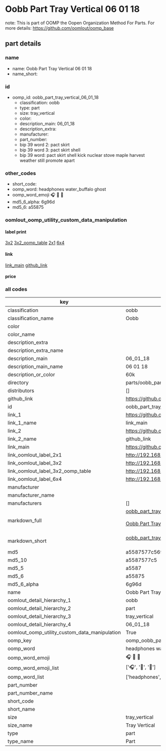 # Oobb Part Tray Vertical 06 01 18  

note: This is part of OOMP the Oopen Organization Method For Parts. For more details: https://github.com/oomlout/oomp_base

##  part details





### name
* name: Oobb Part Tray Vertical 06 01 18
* name_short: 
### id
* oomp_id: oobb_part_tray_vertical_06_01_18
  * classification: oobb
  * type: part
  * size: tray_vertical
  * color: 
  * description_main: 06_01_18
  * description_extra: 
  * manufacturer: 
  * part_number: 
  * bip 39 word 2: pact skirt
  * bip 39 word 3: pact skirt shell
  * bip 39 word: pact skirt shell kick nuclear stove maple harvest weather still promote apart

### other_codes
* short_code: 
* oomp_word: headphones water_buffalo ghost
* oomp_word_emoji :headphones: :water_buffalo: :ghost:
* md5_6_alpha: 6g96d
* md5_6: a55875






### oomlout_oomp_utility_custom_data_manipulation
#### label print
[3x2](http://192.168.1.245:1112/?label=oomp%206g96d)
[3x2_oomp_table](http://192.168.1.107:1112/?label=oomp%206g96d)
[2x1](http://192.168.1.242:1112/?label=oomp%206g96d)
[6x4](http://192.168.1.55:1112/?label=oomp%206g96d)    

#### link

[link_main](https://github.com/oomlout/oomlout_oomp_current_version_messy/tree/main/parts/oobb_part_tray_vertical_06_01_18) [github_link](https://github.com/oomlout/oomlout_oomp_part_src/tree/main/parts/oobb_part_tray_vertical_06_01_18)                             

#### price







### all codes 
| key | value |  
| --- | --- |  
| classification | oobb |  
| classification_name | Oobb |  
| color |  |  
| color_name |  |  
| description_extra |  |  
| description_extra_name |  |  
| description_main | 06_01_18 |  
| description_main_name | 06 01 18 |  
| description_or_color | 60k |  
| directory | parts/oobb_part_tray_vertical_06_01_18 |  
| distributors | [] |  
| github_link | https://github.com/oomlout/oomlout_oomp_part_src/tree/main/parts/oobb_part_tray_vertical_06_01_18 |  
| id | oobb_part_tray_vertical_06_01_18 |  
| link_1 | https://github.com/oomlout/oomlout_oomp_current_version_messy/tree/main/parts/oobb_part_tray_vertical_06_01_18 |  
| link_1_name | link_main |  
| link_2 | https://github.com/oomlout/oomlout_oomp_part_src/tree/main/parts/oobb_part_tray_vertical_06_01_18 |  
| link_2_name | github_link |  
| link_main | https://github.com/oomlout/oomlout_oomp_current_version_messy/tree/main/parts/oobb_part_tray_vertical_06_01_18 |  
| link_oomlout_label_2x1 | http://192.168.1.242:1112/?label=oomp%206g96d |  
| link_oomlout_label_3x2 | http://192.168.1.245:1112/?label=oomp%206g96d |  
| link_oomlout_label_3x2_oomp_table | http://192.168.1.107:1112/?label=oomp%206g96d |  
| link_oomlout_label_6x4 | http://192.168.1.55:1112/?label=oomp%206g96d |  
| manufacturer |  |  
| manufacturer_name |  |  
| manufacturers | [] |  
| markdown_full | [oobb_part_tray_vertical_06_01_18](https://github.com/oomlout/oomlout_oomp_current_version_messy/tree/main/parts/oobb_part_tray_vertical_06_01_18)<br>[](https://github.com/oomlout/oomlout_oomp_current_version_messy/tree/main/parts/oobb_part_tray_vertical_06_01_18)<br>[Oobb Part Tray Vertical 06 01 18](https://github.com/oomlout/oomlout_oomp_current_version_messy/tree/main/parts/oobb_part_tray_vertical_06_01_18)<br><br> |  
| markdown_short | [oobb_part_tray_vertical_06_01_18](https://github.com/oomlout/oomlout_oomp_current_version_messy/tree/main/parts/oobb_part_tray_vertical_06_01_18)<br><br> |  
| md5 | a5587577c56970f35acba7a38af2acf5 |  
| md5_10 | a5587577c5 |  
| md5_5 | a5587 |  
| md5_6 | a55875 |  
| md5_6_alpha | 6g96d |  
| name | Oobb Part Tray Vertical 06 01 18 |  
| oomlout_detail_hierarchy_1 | oobb |  
| oomlout_detail_hierarchy_2 | part |  
| oomlout_detail_hierarchy_3 | tray_vertical |  
| oomlout_detail_hierarchy_4 | 06_01_18 |  
| oomlout_oomp_utility_custom_data_manipulation | True |  
| oomp_key | oomp_oobb_part_tray_vertical_06_01_18 |  
| oomp_word | headphones water_buffalo ghost |  
| oomp_word_emoji | :headphones: :water_buffalo: :ghost: |  
| oomp_word_emoji_list | [':headphones:', ':water_buffalo:', ':ghost:'] |  
| oomp_word_list | ['headphones', 'water_buffalo', 'ghost'] |  
| part_number |  |  
| part_number_name |  |  
| short_code |  |  
| short_name |  |  
| size | tray_vertical |  
| size_name | Tray Vertical |  
| type | part |  
| type_name | Part |  
